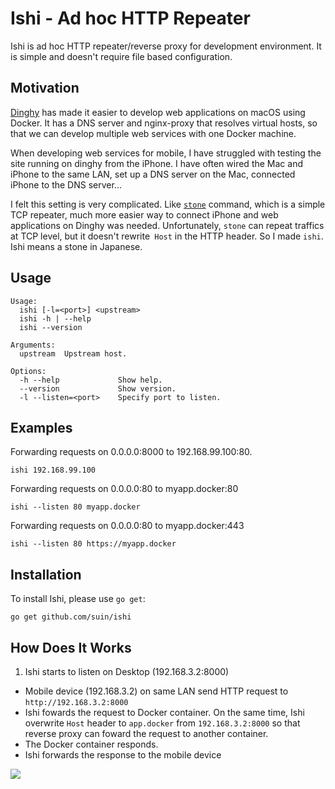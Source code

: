# Ishi - Ad hoc HTTP Repeater

Ishi is ad hoc HTTP repeater/reverse proxy for development environment. It is simple and doesn't require file based configuration.

## Motivation

[Dinghy] has made it easier to develop web applications on macOS using Docker. It has a DNS server and nginx-proxy that resolves virtual hosts, so that we can develop multiple web services with one Docker machine.

When developing web services for mobile, I have struggled with testing the site running on dinghy from the iPhone. I have often wired the Mac and iPhone to the same LAN, set up a DNS server on the Mac, connected iPhone to the DNS server...

I felt this setting is very complicated. Like [`stone`] command, which is a simple TCP repeater, much more easier way to connect iPhone and web applications on Dinghy was needed. Unfortunately, `stone` can repeat traffics at TCP level, but it doesn't rewrite` Host` in the HTTP header. So I made `ishi`. Ishi means a stone in Japanese.

[`stone`]: http://manpages.org/stone
[Dinghy]: https://github.com/codekitchen/dinghy

## Usage

```
Usage:
  ishi [-l=<port>] <upstream>
  ishi -h | --help
  ishi --version

Arguments:
  upstream  Upstream host.

Options:
  -h --help             Show help.
  --version             Show version.
  -l --listen=<port>    Specify port to listen.
```

## Examples

Forwarding requests on 0.0.0.0:8000 to 192.168.99.100:80.

```
ishi 192.168.99.100
```

Forwarding requests on 0.0.0.0:80 to myapp.docker:80

```
ishi --listen 80 myapp.docker
```

Forwarding requests on 0.0.0.0:80 to myapp.docker:443

```
ishi --listen 80 https://myapp.docker
```

## Installation

To install Ishi, please use `go get`:

```
go get github.com/suin/ishi
```

## How Does It Works

1. Ishi starts to listen on Desktop (192.168.3.2:8000)
* Mobile device (192.168.3.2) on same LAN send HTTP request to `http://192.168.3.2:8000`
* Ishi fowards the request to Docker container. On the same time, Ishi overwrite `Host` header to `app.docker` from `192.168.3.2:8000` so that reverse proxy can foward the request to another container.
* The Docker container responds.
* Ishi forwards the response to the mobile device

![](https://raw.github.com/suin/ishi/master/image.png)
